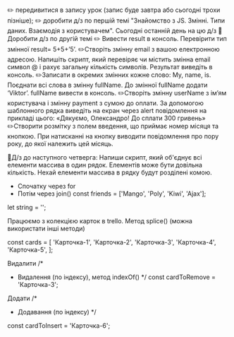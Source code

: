✏️ передивитися в запису урок (запис буде завтра або сьогодні трохи пізніше);
✏️ доробити д/з по першій темі "Знайомство з JS. Змінні. Типи даних. Взаємодія з користувачем". Сьогодні останній день на цю д/з
🌺Доробити д/з по другій темі
✏️ Вивести result в консоль. Перевірити тип змінної result= 5+5+’5’.
✏️Створіть змінну email з вашою електронною адресою. Напишіть скрипт, який перевіряє чи містить змінна email символ @ і рахує загальну кількість символів. Результат виведіть в консоль.
✏️Записати в окремих змінних кожне слово: My, name, is. Поєднати всі слова в змінну fullName. До змінної fullName додати ‘Viktor’. fullName вивести в консоль.
✏️Створіть змінну userName з ім’ям користувача і змінну payment з сумою до оплати. За допомогою шаблонного рядка виведіть на екран через alert повідомлення на прикладі цього: «Дякуємо, Олександро! До сплати 300 гривень»
✏️Створити розмітку  з полем введення, що приймає номер місяця та кнопкою. При натисканні на кнопку виводити повідомлення про пору року, до якої належить цей місяць.




<!-- ✏️1. Вивести на екран всі числа від 1 до 10 за допомогою циклу while. -->
<!-- 2. Вивести на екран всі парні числа від 2 до 20 за допомогою циклу for. Якщо число парне, пропустити його за допомогою continue. -->
<!-- 3. Створити масив з числами від 1 до 5. Вивести на екран кожен елемент масиву за допомогою циклу while. -->
<!-- ✏️1. Створити масив з 5-ти чисел. Вивести на екран всі елементи масиву за допомогою циклу for. -->
<!-- 2. Створити скрипт який поверне суму всіх чисел в масиві. -->
<!-- 3. Створити масив з 10-ти чисел. Знайти та вивести на екран максимальне значення з масиву. -->

🌸Д/з до наступного четверга:
Напиши скрипт, який об'єднує всі елементи массива в один рядок.  Елементів може бути довільна кількість. Нехай елементи массива  в рядку будут розділені комою.
 - Спочатку через for
 - Потім через join()
const friends = ['Mango', 'Poly', 'Kiwi', 'Ajax'];


let string = '';



Працюємо з колекцією карток в trello.  Метод splice() (можна використати інші методи)

const cards = [
    'Карточка-1',
    'Карточка-2',
    'Карточка-3',
    'Карточка-4',
    'Карточка-5',
  ];


 Видалити
/*
   * Видалення (по індексу), метод indexOf()
   */
  const cardToRemove = 'Карточка-3';

 Додати
/*
   * Додавання (по індексу)
   */
 
const cardToInsert = 'Карточка-6';